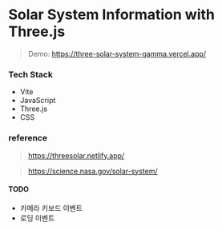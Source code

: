 # Solar System Information with Three.js

> Demo: https://three-solar-system-gamma.vercel.app/

### Tech Stack

- Vite
- JavaScript
- Three.js
- CSS

### reference

> https://threesolar.netlify.app/

> https://science.nasa.gov/solar-system/

#### TODO

- 카메라 키보드 이벤트
- 로딩 이벤트
